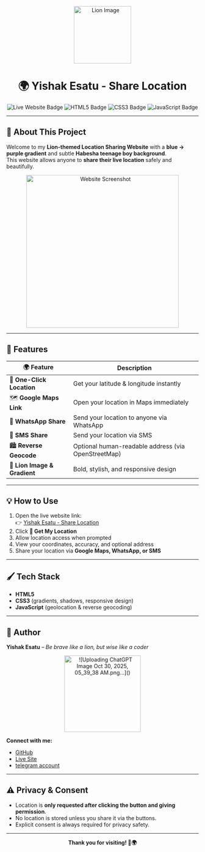 <p align="center">
  <img src="https://upload.wikimedia.org/wikipedia/commons/7/73/Lion_waiting_in_Namibia.jpg" width="150" alt="Lion Image">
</p>

<h1 align="center">🌍 Yishak Esatu - Share Location</h1>
<p align="center">
  <img src="https://img.shields.io/badge/Live%20Website-Click%20Here-blueviolet" alt="Live Website Badge">
  <img src="https://img.shields.io/badge/HTML5-orange" alt="HTML5 Badge">
  <img src="https://img.shields.io/badge/CSS3-blue" alt="CSS3 Badge">
  <img src="https://img.shields.io/badge/JavaScript-yellow" alt="JavaScript Badge">
</p>

---

## 🎨 About This Project
Welcome to my **Lion-themed Location Sharing Website** with a **blue → purple gradient** and subtle **Habesha teenage boy background**.  
This website allows anyone to **share their live location** safely and beautifully.

<p align="center">
  <img src="https://i.imgur.com/your-placeholder-image.png" width="400" alt="Website Screenshot">
</p>

---

## 🚀 Features
<div align="center">

| 🌍 Feature | Description |
|------------|-------------|
| 📍 **One-Click Location** | Get your latitude & longitude instantly |
| 🗺️ **Google Maps Link** | Open your location in Maps immediately |
| 💬 **WhatsApp Share** | Send your location to anyone via WhatsApp |
| 📱 **SMS Share** | Send your location via SMS |
| 🏙️ **Reverse Geocode** | Optional human-readable address (via OpenStreetMap) |
| 🦁 **Lion Image & Gradient** | Bold, stylish, and responsive design |
</div>

---

## 💡 How to Use
1. Open the live website link:  
   👉 [Yishak Esatu - Share Location](https://yagamer7773-tech.github.io/share-location/)
2. Click **📍 Get My Location**  
3. Allow location access when prompted  
4. View your coordinates, accuracy, and optional address  
5. Share your location via **Google Maps, WhatsApp, or SMS**  

---

## 🖌️ Tech Stack
- **HTML5**  
- **CSS3** (gradients, shadows, responsive design)  
- **JavaScript** (geolocation & reverse geocoding)  

---

## 🦁 Author
**Yishak Esatu** – *Be brave like a lion, but wise like a coder*  
<p align="center">
  <img src="https://i.imgur.com/habesha-example.jpg" width="200" alt=" ![Uploading ChatGPT Image Oct 30, 2025, 05_39_38 AM.png…]()
">
</p>

**Connect with me:**  
- [GitHub](https://github.com/yagamer7773-tech)  
- [Live Site](https://yagamer7773-tech.github.io/share-location/)
- [telegram account](https://@Onck_3)

---

## ⚠️ Privacy & Consent
- Location is **only requested after clicking the button and giving permission**.  
- No location is stored unless you share it via the buttons.  
- Explicit consent is always required for privacy safety.  

---

<p align="center">
  <strong>Thank you for visiting! 🦁🌍</strong>
</p>
